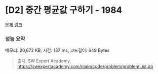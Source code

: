 # [D2] 중간 평균값 구하기 - 1984 

[문제 링크](https://swexpertacademy.com/main/code/problem/problemDetail.do?contestProbId=AV5Pw_-KAdcDFAUq) 

### 성능 요약

메모리: 20,672 KB, 시간: 137 ms, 코드길이: 649 Bytes



> 출처: SW Expert Academy, https://swexpertacademy.com/main/code/problem/problemList.do
